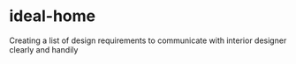 # ideal-home

Creating a list of design requirements to communicate with interior designer clearly and handily

